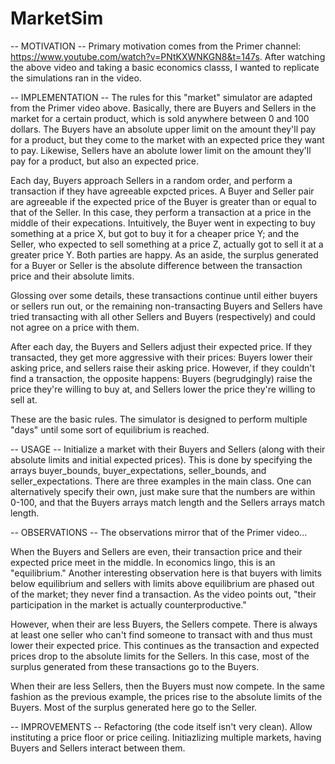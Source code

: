 # MarketSim

-- MOTIVATION --
Primary motivation comes from the Primer channel: https://www.youtube.com/watch?v=PNtKXWNKGN8&t=147s.
After watching the above video and taking a basic economics classs, I wanted to replicate the simulations ran in the video.

-- IMPLEMENTATION --
The rules for this "market" simulator are adapted from the Primer video above. Basically, there are Buyers and Sellers in the market for a certain product, which is sold anywhere between 0 and 100 dollars. The Buyers have an absolute upper limit on the amount they'll pay for a product, but they come to the market with an expected price they want to pay. Likewise, Sellers have an abolute lower limit on the amount they'll pay for a product, but also an expected price. 

Each day, Buyers approach Sellers in a random order, and perform a transaction if they have agreeable expcted prices. A Buyer and Seller pair are agreeable if the expected price of the Buyer is greater than or equal to that of the Seller. In this case, they perform a transaction at a price in the middle of their expecations. Intuitively, the Buyer went in expecting to buy something at a price X, but got to buy it for a cheaper price Y; and the Seller, who expected to sell something at a price Z, actually got to sell it at a greater price Y. Both parties are happy. As an aside, the surplus generated for a Buyer or Seller is the absolute difference between the transaction price and their absolute limits.

Glossing over some details, these transactions continue until either buyers or sellers run out, or the remaining non-transacting Buyers and Sellers have tried transacting with all other Sellers and Buyers (respectively) and could not agree on a price with them.

After each day, the Buyers and Sellers adjust their expected price. If they transacted, they get more aggressive with their prices: Buyers lower their asking price, and sellers raise their asking price. However, if they couldn't find a transaction, the opposite happens: Buyers (begrudgingly) raise the price they're willing to buy at, and Sellers lower the price they're willing to sell at.

These are the basic rules. The simulator is designed to perform multiple "days" until some sort of equilibrium is reached.

-- USAGE --
Initialize a market with their Buyers and Sellers (along with their absolute limits and initial expected prices). This is done by specifying the arrays buyer_bounds, buyer_expectations, seller_bounds, and seller_expectations. There are three examples in the main class. One can alternatively specify their own, just make sure that the numbers are within 0-100, and that the Buyers arrays match length and the Sellers arrays match length.

-- OBSERVATIONS --
The observations mirror that of the Primer video...

When the Buyers and Sellers are even, their transaction price and their expected price meet in the middle. In economics lingo, this is an "equilibrium." Another interesting observation here is that buyers with limits below equilibrium and sellers with limits above equilibrium are phased out of the market; they never find a transaction. As the video points out, "their participation in the market is actually counterproductive." 

However, when their are less Buyers, the Sellers compete. There is always at least one seller who can't find someone to transact with and thus must lower their expected price. This continues as the transaction and expected prices drop to the absolute limits for the Sellers. In this case, most of the surplus generated from these transactions go to the Buyers.

When their are less Sellers, then the Buyers must now compete. In the same fashion as the previous example, the prices rise to the absolute limits of the Buyers. Most of the surplus generated here go to the Seller.

-- IMPROVEMENTS --
Refactoring (the code itself isn't very clean).
Allow instituting a price floor or price ceiling.
Initiazlizing multiple markets, having Buyers and Sellers interact between them.
